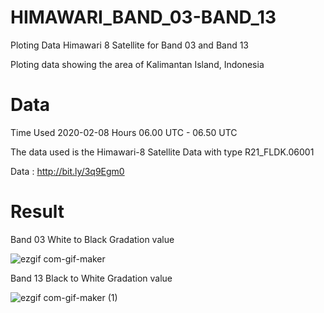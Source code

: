 # HIMAWARI_BAND_03-BAND_13
Ploting Data Himawari 8 Satellite for Band 03 and Band 13

Ploting data showing the area of Kalimantan Island, Indonesia

# Data
Time Used 2020-02-08 Hours 06.00 UTC - 06.50 UTC

The data used is the Himawari-8 Satellite Data with type R21_FLDK.06001

Data : http://bit.ly/3q9Egm0

# Result
Band 03
White to Black Gradation value

![ezgif com-gif-maker](https://user-images.githubusercontent.com/67249292/107136570-292f1000-6937-11eb-8df3-8cef9baf1e63.gif)

Band 13
Black to White Gradation value

![ezgif com-gif-maker (1)](https://user-images.githubusercontent.com/67249292/107136593-698e8e00-6937-11eb-812c-278cc9aa8b4d.gif)
